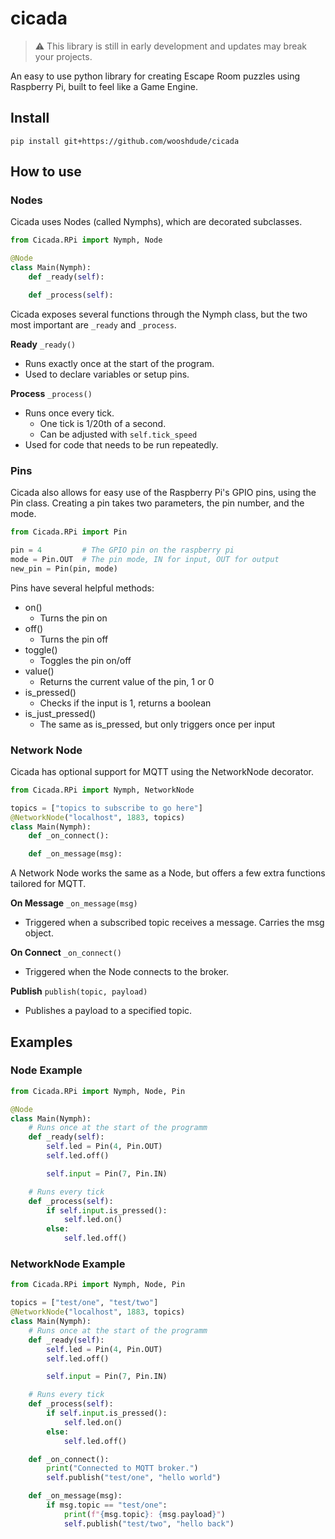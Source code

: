 # cicada

> :warning: This library is still in early development and updates may break your projects.

An easy to use python library for creating Escape Room puzzles using Raspberry Pi, built to feel like a Game Engine.

## Install

```
pip install git+https://github.com/wooshdude/cicada
```

## How to use

### Nodes

Cicada uses Nodes (called Nymphs), which are decorated subclasses.

```python
from Cicada.RPi import Nymph, Node

@Node
class Main(Nymph):
    def _ready(self):

    def _process(self):
```

Cicada exposes several functions through the Nymph class, but the two most important are `_ready` and `_process`.

**Ready**
`_ready()`

- Runs exactly once at the start of the program.
- Used to declare variables or setup pins.

**Process**
`_process()`

- Runs once every tick.
  - One tick is 1/20th of a second.
  - Can be adjusted with `self.tick_speed`
- Used for code that needs to be run repeatedly.

### Pins

Cicada also allows for easy use of the Raspberry Pi's GPIO pins, using the Pin class. Creating a pin takes two parameters, the pin number, and the mode.

```python
from Cicada.RPi import Pin

pin = 4         # The GPIO pin on the raspberry pi
mode = Pin.OUT  # The pin mode, IN for input, OUT for output
new_pin = Pin(pin, mode)
```

Pins have several helpful methods:

- on()
  - Turns the pin on
- off()
  - Turns the pin off
- toggle()
  - Toggles the pin on/off
- value()
  - Returns the current value of the pin, 1 or 0
- is_pressed()
  - Checks if the input is 1, returns a boolean
- is_just_pressed()
  - The same as is_pressed, but only triggers once per input

### Network Node

Cicada has optional support for MQTT using the NetworkNode decorator.

```python
from Cicada.RPi import Nymph, NetworkNode

topics = ["topics to subscribe to go here"]
@NetworkNode("localhost", 1883, topics)
class Main(Nymph):
    def _on_connect():

    def _on_message(msg):
```

A Network Node works the same as a Node, but offers a few extra functions tailored for MQTT.

**On Message**
`_on_message(msg)`

- Triggered when a subscribed topic receives a message. Carries the msg object.

**On Connect**
`_on_connect()`

- Triggered when the Node connects to the broker.

**Publish**
`publish(topic, payload)`

- Publishes a payload to a specified topic.

## Examples

### Node Example

```python
from Cicada.RPi import Nymph, Node, Pin

@Node
class Main(Nymph):
    # Runs once at the start of the programm
    def _ready(self):
        self.led = Pin(4, Pin.OUT)
        self.led.off()

        self.input = Pin(7, Pin.IN)

    # Runs every tick
    def _process(self):
        if self.input.is_pressed():
            self.led.on()
        else:
            self.led.off()
```

### NetworkNode Example

```python
from Cicada.RPi import Nymph, Node, Pin

topics = ["test/one", "test/two"]
@NetworkNode("localhost", 1883, topics)
class Main(Nymph):
    # Runs once at the start of the programm
    def _ready(self):
        self.led = Pin(4, Pin.OUT)
        self.led.off()

        self.input = Pin(7, Pin.IN)

    # Runs every tick
    def _process(self):
        if self.input.is_pressed():
            self.led.on()
        else:
            self.led.off()

    def _on_connect():
        print("Connected to MQTT broker.")
        self.publish("test/one", "hello world")

    def _on_message(msg):
        if msg.topic == "test/one":
            print(f"{msg.topic}: {msg.payload}")
            self.publish("test/two", "hello back")

```
